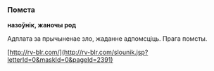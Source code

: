 ### Помста
**назоўнік, жаночы род**

Адплата за прычыненае зло, жаданне адпомсціць. Прага помсты.

<a rel="author">[http://rv-blr.com/](http://rv-blr.com/slounik.jsp?letterId=0&maskId=0&pageId=2391)</a>
